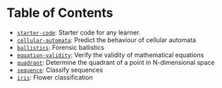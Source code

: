 
# Table of Contents



-   [`starter-code`](./starter-code): Starter code for any learner.
-   [`cellular-automata`](./cellular-automata): Predict the behaviour of cellular automata
-   [`ballistics`](./ballistics): Forensic ballistics
-   [`equation-validity`](./equation-validity): Verify the validity of mathematical equations
-   [`quadrant`](./quadrant): Determine the quadrant of a point in N-dimensional space
-   [`sequence`](./sequence): Classify sequences
-   [`iris`](./iris): Flower classification

